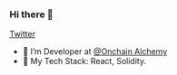 ### Hi there 👋

<p>
   <a href="https://twitter.com/0xaleko">
     Twitter
   <a/>
</p>



- 🔭 I’m Developer at <a href="https://x.com/OnChainAlchemy">@Onchain Alchemy<a/>
- 🦾 My Tech Stack: React, Solidity.
